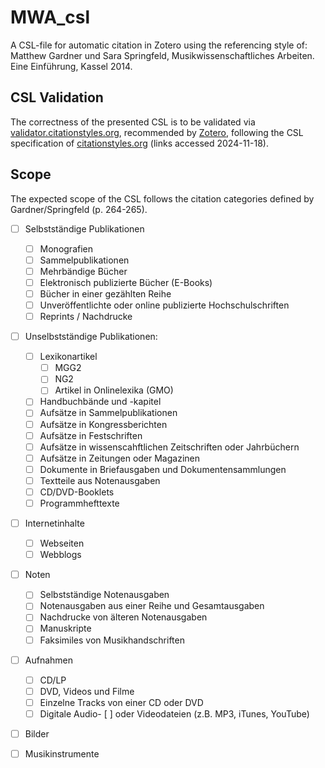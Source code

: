# MWA_csl
A CSL-file for automatic citation in Zotero using the referencing style of: Matthew Gardner und Sara Springfeld, Musikwissenschaftliches Arbeiten. Eine Einführung, Kassel 2014.

## CSL Validation
The correctness of the presented CSL is to be validated via [validator.citationstyles.org](https://validator.citationstyles.org/), recommended by [Zotero](https://www.zotero.org/support/dev/citation_styles/style_editing_step-by-step), following the CSL specification of [citationstyles.org](https://citationstyles.org/) (links accessed 2024-11-18).

## Scope
The expected scope of the CSL follows the citation categories defined by Gardner/Springfeld (p. 264-265).

- [ ] Selbstständige Publikationen
  - [ ] Monografien
  - [ ] Sammelpublikationen
  - [ ] Mehrbändige Bücher
  - [ ] Elektronisch publizierte Bücher (E-Books)
  - [ ] Bücher in einer gezählten Reihe
  - [ ] Unveröffentlichte oder online publizierte Hochschulschriften
  - [ ] Reprints / Nachdrucke
- [ ] Unselbstständige Publikationen:
  - [ ] Lexikonartikel
    - [ ] MGG2
    - [ ] NG2
    - [ ] Artikel in Onlinelexika (GMO)
  - [ ] Handbuchbände und -kapitel
  - [ ] Aufsätze in Sammelpublikationen
  - [ ] Aufsätze in Kongressberichten
  - [ ] Aufsätze in Festschriften
  - [ ] Aufsätze in wissenscahftlichen Zeitschriften oder Jahrbüchern
  - [ ] Aufsätze in Zeitungen oder Magazinen
  - [ ] Dokumente in Briefausgaben und Dokumentensammlungen
  - [ ] Textteile aus Notenausgaben
  - [ ] CD/DVD-Booklets
  - [ ] Programmhefttexte
- [ ] Internetinhalte
  - [ ] Webseiten
  - [ ] Webblogs
- [ ] Noten
  - [ ] Selbstständige Notenausgaben
  - [ ] Notenausgaben aus einer Reihe und Gesamtausgaben
  - [ ] Nachdrucke von älteren Notenausgaben
  - [ ] Manuskripte
  - [ ] Faksimiles von Musikhandschriften
- [ ] Aufnahmen
  - [ ] CD/LP
  - [ ] DVD, Videos und Filme
  - [ ] Einzelne Tracks von einer CD oder DVD
  - [ ] Digitale Audio- [ ] oder Videodateien (z.B. MP3, iTunes, YouTube)
- [ ] Bilder
- [ ] Musikinstrumente

